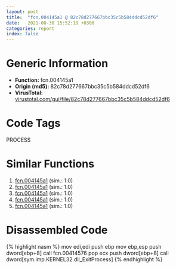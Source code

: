 ```yaml
---
layout: post
title:  "fcn.004145a1 @ 82c78d277667bbc35c5b584ddcd52df6"
date:   2021-08-30 15:52:19 +0300
categories: report
index: false
---
```


# Generic Information
- **Function:** fcn.004145a1
- **Origin (md5):** 82c78d277667bbc35c5b584ddcd52df6
- **VirusTotal:** [virustotal.com/gui/file/82c78d277667bbc35c5b584ddcd52df6][virustotal_ref]

# Code Tags
<span class="tag" id="PROCESS">PROCESS</span>


# Similar Functions

1. [fcn.004145a1][similar_1_ref] (sim.: 1.0)
2. [fcn.004145a1][similar_2_ref] (sim.: 1.0)
3. [fcn.004145a1][similar_3_ref] (sim.: 1.0)
4. [fcn.004145a1][similar_4_ref] (sim.: 1.0)
5. [fcn.004145a1][similar_5_ref] (sim.: 1.0)


# Disassembled Code

{% highlight nasm %}
mov edi,edi
push ebp
mov ebp,esp
push dword[ebp+8]
call fcn.00414576
pop ecx
push dword[ebp+8]
call dword[sym.imp.KERNEL32.dll_ExitProcess]
{% endhighlight %}


[similar_1_ref]: /report/fcn.004145a1@4145a3cd012c27a513ec76436468549a
[similar_2_ref]: /report/fcn.004145a1@bf63ddd2300e0a74a0359de9adcc16ac
[similar_3_ref]: /report/fcn.004145a1@b8ffcf0d951c7d37479fa3db3e1274bb
[similar_4_ref]: /report/fcn.004145a1@7307643b343733b7fbd7b4b4fb482515
[similar_5_ref]: /report/fcn.004145a1@5ee3fd17c9a95f310f59023fc9b4737e
[virustotal_ref]: https://www.virustotal.com/gui/file/82c78d277667bbc35c5b584ddcd52df6